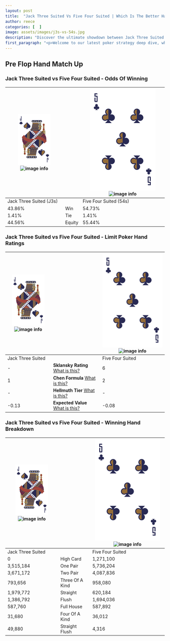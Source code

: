 ```yaml
---
layout: post
title:  "Jack Three Suited Vs Five Four Suited | Which Is The Better Hand In Poker? A Complete Guide"
author: reece
categories: [  ]
image: assets/images/j3s-vs-54s.jpg
description: "Discover the ultimate showdown between Jack Three Suited and Five Four Suited in poker! Uncover the odds, strategies, and scenarios where one hand triumphs over the other. Get ready to up your poker game with this thrilling analysis."
first_paragraph: "<p>Welcome to our latest poker strategy deep dive, where we're pitting two distinct hands against each other in a high-stakes showdown: Jack Three Suited vs Five Four Suited.</p><p>In the dynamic world of poker, every decision counts, and knowing which hand holds the upper hand is key to your success at the table.</p><p>In this article, we'll dissect these two hands, explore the scenarios where one dominates the other, and equip you with the knowledge to make strategic choices that can tip the odds in your favor.</p><p>Get ready to unravel the intriguing dynamics of these poker hands and elevate your game to new heights.</p>"
---
```




[comment]: # (sp0)

## Pre Flop Hand Match Up

<div class="table hand-ratings" markdown="1"> 



### Jack Three Suited vs Five Four Suited - Odds Of Winning


    
| ![image info](assets/images/hand1/J.png) ![image info](assets/images/hand1/3s.png) |  | ![image info](assets/images/hand2/5.png) ![image info](assets/images/hand2/4s.png) |
| -------- | -------- | -------- |
| Jack Three Suited (J3s) |  | Five Four Suited (54s) |
| 43.86% | Win | 54.73% |
| 1.41% | Tie | 1.41% |
| 44.56% | Equity | 55.44% |




[comment]: # (sp1)



### Jack Three Suited vs Five Four Suited - Limit Poker Hand Ratings


    
| ![image info](assets/images/hand1/J.png) ![image info](assets/images/hand1/3s.png) |  | ![image info](assets/images/hand2/5.png) ![image info](assets/images/hand2/4s.png) |
| -------- | -------- | -------- |
| Jack Three Suited |  | Five Four Suited |
| - | **Sklansky Rating** [What is this?](/sklansky-rating-explained) | 6 |
| 1 | **Chen Formula** [What is this?](/chen-formula-explained) | 2 |
| - | **Hellmuth Tier** [What is this?](/Hellmuth-tier-explained) | - |
| -0.13 | **Expected Value** [What is this?](/expected-value-explained) | -0.08 |




[comment]: # (sp2)



### Jack Three Suited vs Five Four Suited - Winning Hand Breakdown


    
| ![image info](assets/images/hand1/J.png) ![image info](assets/images/hand1/3s.png) |  | ![image info](assets/images/hand2/5.png) ![image info](assets/images/hand2/4s.png) |
| -------- | -------- | -------- |
| Jack Three Suited |  | Five Four Suited |
| 0 | High Card | 1,271,100 |
| 3,515,184 | One Pair | 5,736,204 |
| 3,671,172 | Two Pair | 4,087,836 |
| 793,656 | Three Of A Kind | 958,080 |
| 1,979,772 | Straight | 620,184 |
| 1,386,792 | Flush | 1,694,036 |
| 587,760 | Full House | 587,892 |
| 31,680 | Four Of A Kind | 36,012 |
| 49,880 | Straight Flush | 4,316 |




[comment]: # (sp3)



</div>

[comment]: # (sp4)



[comment]: # (sp5)

